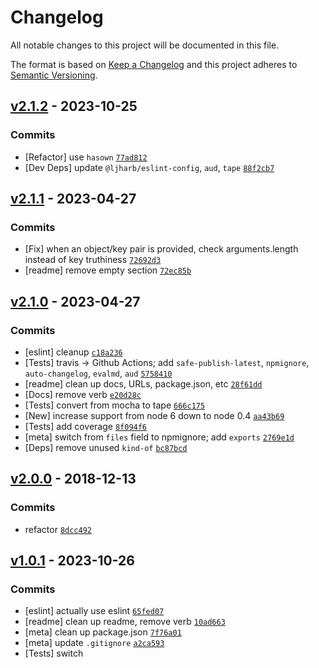 # Changelog

All notable changes to this project will be documented in this file.

The format is based on [Keep a Changelog](https://keepachangelog.com/en/1.0.0/)
and this project adheres to [Semantic Versioning](https://semver.org/spec/v2.0.0.html).

## [v2.1.2](https://github.com/inspect-js/is-data-descriptor/compare/v2.1.1...v2.1.2) - 2023-10-25

### Commits

- [Refactor] use `hasown` [`77ad812`](https://github.com/inspect-js/is-data-descriptor/commit/77ad8129c7543f6826e2cbcadc015cc815ef94b7)
- [Dev Deps] update `@ljharb/eslint-config`, `aud`, `tape` [`88f2cb7`](https://github.com/inspect-js/is-data-descriptor/commit/88f2cb744242131a98086967ea4a3c5d42c6fa77)

## [v2.1.1](https://github.com/inspect-js/is-data-descriptor/compare/v2.1.0...v2.1.1) - 2023-04-27

### Commits

- [Fix] when an object/key pair is provided, check arguments.length instead of key truthiness [`72692d3`](https://github.com/inspect-js/is-data-descriptor/commit/72692d3c1184e4d1f11faecbc9446b21cf5610a1)
- [readme] remove empty section [`72ec85b`](https://github.com/inspect-js/is-data-descriptor/commit/72ec85b9c4d781d551f19e595cca91b5f933d90d)

## [v2.1.0](https://github.com/inspect-js/is-data-descriptor/compare/v2.0.0...v2.1.0) - 2023-04-27

### Commits

- [eslint] cleanup [`c18a236`](https://github.com/inspect-js/is-data-descriptor/commit/c18a23640c00f32fca39112381b5cabdaa6a9a55)
- [Tests] travis -&gt; Github Actions; add `safe-publish-latest`, `npmignore`, `auto-changelog`, `evalmd`, `aud` [`5758410`](https://github.com/inspect-js/is-data-descriptor/commit/5758410ec503add0727f2215633e5b1998c21293)
- [readme] clean up docs, URLs, package.json, etc [`28f61dd`](https://github.com/inspect-js/is-data-descriptor/commit/28f61dd676d8661ca7468e091ddf2e22bf4a8da2)
- [Docs] remove verb [`e20d28c`](https://github.com/inspect-js/is-data-descriptor/commit/e20d28cc86ce8a7cbc4beb0f306e5a4034b6d704)
- [Tests] convert from mocha to tape [`666c175`](https://github.com/inspect-js/is-data-descriptor/commit/666c1755f29668098dc07fbda0eb1d354a4da640)
- [New] increase support from node 6 down to node 0.4 [`aa43b69`](https://github.com/inspect-js/is-data-descriptor/commit/aa43b699b4a53b97e7af13f4d49eb7a21d253d99)
- [Tests] add coverage [`8f094f6`](https://github.com/inspect-js/is-data-descriptor/commit/8f094f6809514862f367c07bd879f2de42f4d9d0)
- [meta] switch from `files` field to npmignore; add `exports` [`2769e1d`](https://github.com/inspect-js/is-data-descriptor/commit/2769e1d408330b05331a40216e7a6bdce2322f69)
- [Deps] remove unused `kind-of` [`bc87bcd`](https://github.com/inspect-js/is-data-descriptor/commit/bc87bcd5f9abfa3ac8bcd2daf85ca9c380cb225d)

## [v2.0.0](https://github.com/inspect-js/is-data-descriptor/compare/v1.0.1...v2.0.0) - 2018-12-13

### Commits

- refactor [`8dcc492`](https://github.com/inspect-js/is-data-descriptor/commit/8dcc492bfb8e6d5b7964c1c566cdfe27ffbd8b0a)

## [v1.0.1](https://github.com/inspect-js/is-data-descriptor/compare/v1.0.0...v1.0.1) - 2023-10-26

### Commits

- [eslint] actually use eslint [`65fed07`](https://github.com/inspect-js/is-data-descriptor/commit/65fed07b2dde027da64f303c21a44a4375a2e2bd)
- [readme] clean up readme, remove verb [`10ad663`](https://github.com/inspect-js/is-data-descriptor/commit/10ad663093b0ed9c9c0c13c6db4ead4351b8670e)
- [meta] clean up package.json [`7f76a01`](https://github.com/inspect-js/is-data-descriptor/commit/7f76a015050fc87e9b394440c3b5283cf55b2c82)
- [meta] update `.gitignore` [`a2ca593`](https://github.com/inspect-js/is-data-descriptor/commit/a2ca593bb1173e73f23eb401e455249c71c2eda8)
- [Tests] switch 